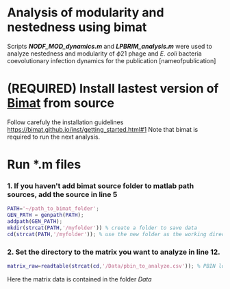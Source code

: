# Analysis of modularity and nestedness using bimat
Scripts **_NODF_MOD_dynamics.m_** and **_LPBRIM_analysis.m_** were used to analyze nestedness and modularity of $\phi 21$ phage and _E. coli_ bacteria coevolutionary infection dynamics for the publication [nameofpublication]
# (REQUIRED) Install lastest version of <a href="https://bimat.github.io/">Bimat</a> from source
Follow carefuly the installation guidelines https://bimat.github.io/inst/getting_started.html#1
Note that bimat is required to run the next analysis.
# Run *.m files
### 1. If you haven't add bimat source folder to matlab path sources, add the source in line 5  
```matlab
PATH='~/path_to_bimat_folder'; 
GEN_PATH = genpath(PATH);
addpath(GEN_PATH);
mkdir(strcat(PATH,'/myfolder')) % create a folder to save data   
cd(strcat(PATH,'/myfolder')); % use the new folder as the working directory
```
### 2. Set the directory to the matrix you want to analyze in line 12.
```matlab
matrix_raw=readtable(strcat(cd,'/Data/pbin_to_analyze.csv')); % PBIN located in Data
```
Here the matrix data is contained in the folder *Data*
